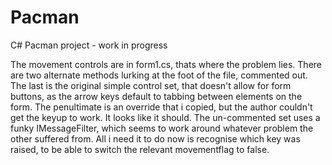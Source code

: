 # Pacman
C# Pacman project - work in progress

The movement controls are in form1.cs, thats where the problem lies.
There are two alternate methods lurking at the foot of the file, commented out.
The last is the original simple control set, that doesn't allow for form buttons, as the arrow keys default to tabbing between elements on the form.
The penultimate is an override that i copied, but the author couldn't get the keyup to work. It looks like it should.
The un-commented set uses a funky IMessageFilter, which seems to work around whatever problem the other suffered from.
All i need it to do now is recognise which key was raised, to be able to switch the relevant movementflag to false.
